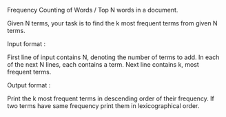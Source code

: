 Frequency Counting of Words / Top N words in a document.
 
Given N terms, your task is to find the k most frequent terms from given N terms.
 
Input format :
 
First line of input contains N, denoting the number of terms to add.
In each of the next N lines, each contains a term.
Next line contains k, most frequent terms.
 
Output format :
 
Print the k most frequent terms in descending order of their frequency. If two terms have same frequency print them in lexicographical order.